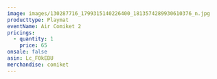 ```yaml
---
image: images/130287716_1799315140226400_1813574289930610376_n.jpg
producttype: Playmat
eventName: Air Comiket 2
pricings:
  - quantity: 1
    price: 65
onsale: false
asin: Lc_F0kEBU
merchandise: comiket
---
```

